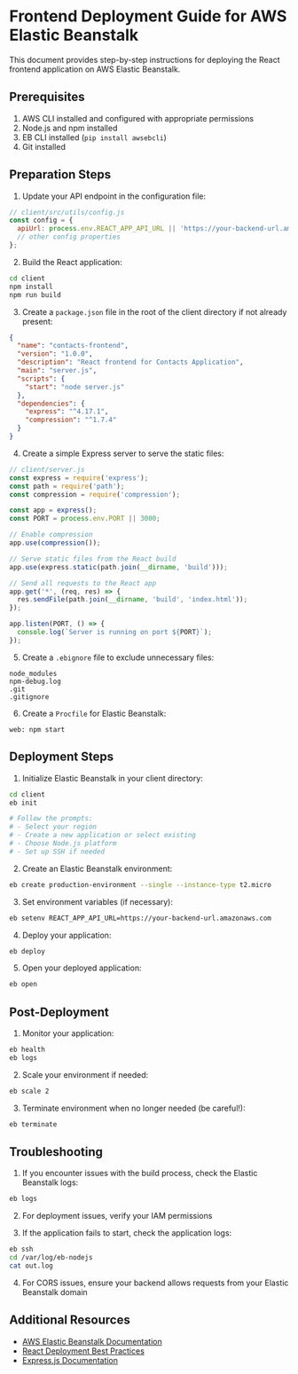 # Frontend Deployment Guide for AWS Elastic Beanstalk

This document provides step-by-step instructions for deploying the React frontend application on AWS Elastic Beanstalk.

## Prerequisites

1. AWS CLI installed and configured with appropriate permissions
2. Node.js and npm installed
3. EB CLI installed (`pip install awsebcli`)
4. Git installed

## Preparation Steps

1. Update your API endpoint in the configuration file:

```javascript
// client/src/utils/config.js
const config = {
  apiUrl: process.env.REACT_APP_API_URL || 'https://your-backend-url.amazonaws.com',
  // other config properties
};
```

2. Build the React application:

```bash
cd client
npm install
npm run build
```

3. Create a `package.json` file in the root of the client directory if not already present:

```json
{
  "name": "contacts-frontend",
  "version": "1.0.0",
  "description": "React frontend for Contacts Application",
  "main": "server.js",
  "scripts": {
    "start": "node server.js"
  },
  "dependencies": {
    "express": "^4.17.1",
    "compression": "^1.7.4"
  }
}
```

4. Create a simple Express server to serve the static files:

```javascript
// client/server.js
const express = require('express');
const path = require('path');
const compression = require('compression');

const app = express();
const PORT = process.env.PORT || 3000;

// Enable compression
app.use(compression());

// Serve static files from the React build
app.use(express.static(path.join(__dirname, 'build')));

// Send all requests to the React app
app.get('*', (req, res) => {
  res.sendFile(path.join(__dirname, 'build', 'index.html'));
});

app.listen(PORT, () => {
  console.log(`Server is running on port ${PORT}`);
});
```

5. Create a `.ebignore` file to exclude unnecessary files:

```
node_modules
npm-debug.log
.git
.gitignore
```

6. Create a `Procfile` for Elastic Beanstalk:

```
web: npm start
```

## Deployment Steps

1. Initialize Elastic Beanstalk in your client directory:

```bash
cd client
eb init

# Follow the prompts:
# - Select your region
# - Create a new application or select existing
# - Choose Node.js platform
# - Set up SSH if needed
```

2. Create an Elastic Beanstalk environment:

```bash
eb create production-environment --single --instance-type t2.micro
```

3. Set environment variables (if necessary):

```bash
eb setenv REACT_APP_API_URL=https://your-backend-url.amazonaws.com
```

4. Deploy your application:

```bash
eb deploy
```

5. Open your deployed application:

```bash
eb open
```

## Post-Deployment

1. Monitor your application:

```bash
eb health
eb logs
```

2. Scale your environment if needed:

```bash
eb scale 2
```

3. Terminate environment when no longer needed (be careful!):

```bash
eb terminate
```

## Troubleshooting

1. If you encounter issues with the build process, check the Elastic Beanstalk logs:

```bash
eb logs
```

2. For deployment issues, verify your IAM permissions

3. If the application fails to start, check the application logs:

```bash
eb ssh
cd /var/log/eb-nodejs
cat out.log
```

4. For CORS issues, ensure your backend allows requests from your Elastic Beanstalk domain

## Additional Resources

- [AWS Elastic Beanstalk Documentation](https://docs.aws.amazon.com/elasticbeanstalk/latest/dg/Welcome.html)
- [React Deployment Best Practices](https://create-react-app.dev/docs/deployment/)
- [Express.js Documentation](https://expressjs.com/)
